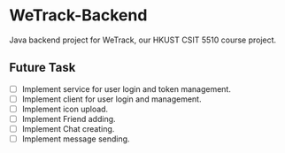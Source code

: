 # WeTrack-Backend

Java backend project for WeTrack, our HKUST CSIT 5510 course project.

## Future Task

- [ ] Implement service for user login and token management.
- [ ] Implement client for user login and management.
- [ ] Implement icon upload.
- [ ] Implement Friend adding.
- [ ] Implement Chat creating.
- [ ] Implement message sending.
